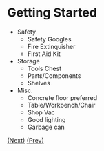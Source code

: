 # Getting Started

* Safety
  * Safety Googles
  * Fire Extinquisher
  * First Aid Kit
* Storage
  * Tools Chest
  * Parts/Components
  * Shelves
* Misc.
  * Concrete floor preferred
  * Table/Workbench/Chair
  * Shop Vac
  * Good lighting
  * Garbage can

[(Next)](../electronics_basics/README.md) [(Prev)](../now_what/README.md)

